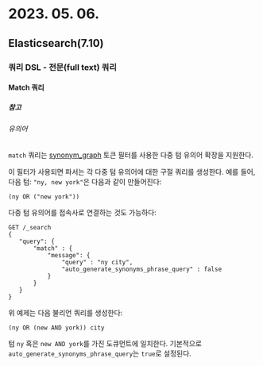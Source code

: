 # 2023. 05. 06.

## Elasticsearch(7.10)

### 쿼리 DSL - 전문(full text) 쿼리

#### Match 쿼리

##### 참고

###### 유의어

`match` 쿼리는 [synonym_graph][synonym-graph] 토큰 필터를 사용한 다중 텀 유의어 확장을 지원한다.

이 필터가 사용되면 파서는 각 다중 텀 유의어에 대한 구절 쿼리를 생성한다. 예를 들어, 다음 텀: `"ny, new york"`은 다음과 같이 만들어진다:

`(ny OR ("new york"))`

다중 텀 유의어를 접속사로 연결하는 것도 가능하다:

```http
GET /_search
{
   "query": {
       "match" : {
           "message": {
               "query" : "ny city",
               "auto_generate_synonyms_phrase_query" : false
           }
       }
   }
}
```

위 예제는 다음 불리언 쿼리를 생성한다:

`(ny OR (new AND york)) city`

텀 `ny` 혹은 `new AND york`를 가진 도큐먼트에 일치한다. 기본적으로 `auto_generate_synonyms_phrase_query`는 `true`로 설정된다.



[synonym-graph]: https://www.elastic.co/guide/en/elasticsearch/reference/7.10/analysis-synonym-graph-tokenfilter.html